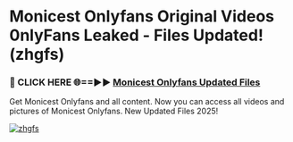 # Monicest Onlyfans Original Videos 0nlyFans Leaked - Files Updated! (zhgfs)

<h3>🔴 CLICK HERE 🌐==►► <a href="https://tinyurl.com/2m67pmp6" rel="nofollow">Monicest Onlyfans Updated Files</a></h3>

Get Monicest Onlyfans and all content. Now you can access all videos and pictures of Monicest Onlyfans. New Updated Files 2025!

[![zhgfs](https://i.imgur.com/H4QAA4z.gif)](https://tinyurl.com/2m67pmp6)